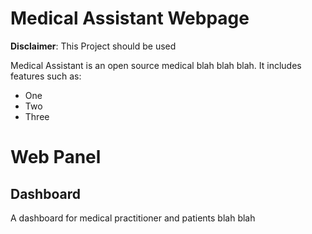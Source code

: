 # Medical Assistant Webpage

**Disclaimer**: This Project should be used

Medical Assistant is an open source medical blah blah blah. It includes features such as:

- One
- Two
- Three

# Web Panel

## Dashboard

A dashboard for medical practitioner and patients blah blah
